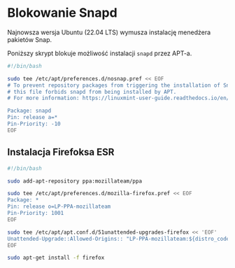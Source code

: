 # Blokowanie Snapd

Najnowsza wersja Ubuntu (22.04 LTS) wymusza instalację menedżera pakietów Snap.

Poniższy skrypt blokuje możliwość instalacji `snapd` przez APT-a.

```bash
#!/bin/bash

sudo tee /etc/apt/preferences.d/nosnap.pref << EOF
# To prevent repository packages from triggering the installation of Snap,
# this file forbids snapd from being installed by APT.
# For more information: https://linuxmint-user-guide.readthedocs.io/en/latest/snap.html

Package: snapd
Pin: release a=*
Pin-Priority: -10
EOF
```

## Instalacja Firefoksa ESR

```bash
#!/bin/bash

sudo add-apt-repository ppa:mozillateam/ppa

sudo tee /etc/apt/preferences.d/mozilla-firefox.pref << EOF
Package: *
Pin: release o=LP-PPA-mozillateam
Pin-Priority: 1001
EOF

sudo tee /etc/apt/apt.conf.d/51unattended-upgrades-firefox << 'EOF'
Unattended-Upgrade::Allowed-Origins:: "LP-PPA-mozillateam:${distro_codename}";
EOF

sudo apt-get install -f firefox
```


